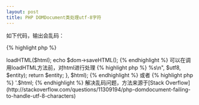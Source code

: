 ```yaml
---
layout: post
title: PHP DOMDocument类处理utf-8字符
---
```


如下代码，输出会乱码：

{% highlight php %}
<?php
$html = '一些中文';
$dom = new DomDocument();
$dom->loadHTML($html);

echo $dom->saveHTML();
{% endhighlight %}

可以在调用loadHTML方法前，对html进行处理

{% highlight php %}
<?php
$html = preg_replace_callback('/[\x{80}-\x{10FFFF}]/u', function($match) {
    list($utf8) = $match;
    $entity = mb_convert_encoding($utf8, 'HTML-ENTITIES', 'UTF-8');
    // printf("%s -> %s\n", $utf8, $entity);
    return $entity;
}, $html);
{% endhighlight %}

或者

{% highlight php %}
<?php
$html = '<meta http-equiv="content-type" content="text/html; charset=utf-8">'.$html;
{% endhighlight %}

解决乱码问题，方法来源于[Stack Overflow](http://stackoverflow.com/questions/11309194/php-domdocument-failing-to-handle-utf-8-characters)
